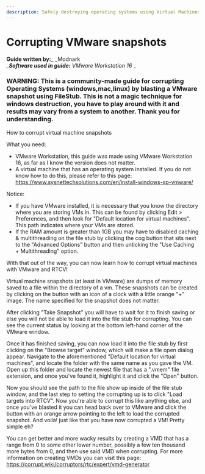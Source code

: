 ```yaml
---
description: Safely destroying operating systems using Virtual Machines
---
```


# Corrupting VMware snapshots

**Guide written by:**_ _Modnark\
__**Software used in guide:** VMware Workstation 16__

### WARNING: **This is a community-made guide for corrupting Operating Systems (windows,mac,linux) by blasting a VMware snapshot using FileStub. This is not a magic technique for windows destruction, you have to play around with it and results may vary from a system to another. Thank you for understanding.**

How to corrupt virtual machine snapshots

What you need:

* VMware Workstation, this guide was made using VMware Workstation 16, as far as I know the version does not matter.
* A virtual machine that has an operating system installed. If you do not know how to do this, please refer to this page: https://www.sysnettechsolutions.com/en/install-windows-xp-vmware/

Notice:

* If you have VMware installed, it is necessary that you know the directory where you are storing VMs in. This can be found by clicking Edit > Preferences, and then look for "Default location for virtual machines". This path indicates where your VMs are stored.
* If the RAM amount is greater than 1GB you may have to disabled caching & multithreading on the file stub by clicking the cog button that sits next to the "Advanced Options" button and then unticking the "Use Caching + Multithreading" option.

With that out of the way, you can now learn how to corrupt virtual machines with VMware and RTCV!

Virtual machine snapshots (at least in VMware) are dumps of memory saved to a file within the directory of a vm. These snapshots can be created by clicking on the button with an icon of a clock with a little orange "+" image. The name specified for the snapshot does not matter.

After clicking "Take Snapshot" you will have to wait for it to finish saving or else you will not be able to load it into the file stub for corrupting. You can see the current status by looking at the bottom left-hand corner of the VMware window.

Once it has finished saving, you can now load it into the file stub by first clicking on the "Browse target" window, which will make a file open dialog appear. Navigate to the aforementioned "Default location for virtual machines", and locate the folder with the same name as you gave the VM. Open up this folder and locate the newest file that has a ".vmem" file extension, and once you've found it, highlight it and click the "Open" button.

Now you should see the path to the file show up inside of the file stub window, and the last step to setting the corrupting up is to click "Load targets into RTCV". Now you're able to corrupt this like anything else, and once you've blasted it you can head back over to VMware and click the button with an orange arrow pointing to the left to load the corrupted snapshot. And voilà! just like that you have now corrupted a VM! Pretty simple eh?

You can get better and more wacky results by creating a VMD that has a range from 0 to some other lower number, possibly a few ten thousand more bytes from 0, and then use said VMD when corrupting. For more information on creating VMDs you can visit this page: https://corrupt.wiki/corruptors/rtc/expert/vmd-generator
